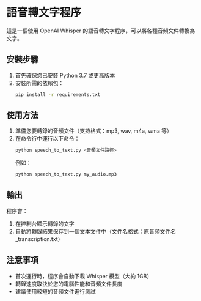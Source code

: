 # 語音轉文字程序

這是一個使用 OpenAI Whisper 的語音轉文字程序，可以將各種音頻文件轉換為文字。

## 安裝步驟

1. 首先確保您已安裝 Python 3.7 或更高版本
2. 安裝所需的依賴包：
   ```bash
   pip install -r requirements.txt
   ```

## 使用方法

1. 準備您要轉錄的音頻文件（支持格式：mp3, wav, m4a, wma 等）
2. 在命令行中運行以下命令：
   ```bash
   python speech_to_text.py <音頻文件路徑>
   ```
   例如：
   ```bash
   python speech_to_text.py my_audio.mp3
   ```

## 輸出

程序會：
1. 在控制台顯示轉錄的文字
2. 自動將轉錄結果保存到一個文本文件中（文件名格式：原音頻文件名_transcription.txt）

## 注意事項

- 首次運行時，程序會自動下載 Whisper 模型（大約 1GB）
- 轉錄速度取決於您的電腦性能和音頻文件長度
- 建議使用較短的音頻文件進行測試 